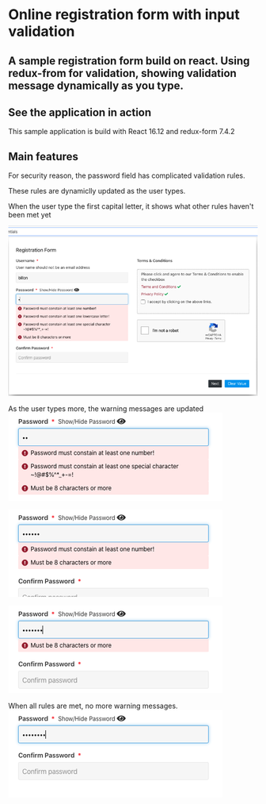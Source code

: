 # Online registration form with input validation
## A sample registration form build on react. Using redux-from for validation, showing validation message dynamically as you type.

## See the application in action


This sample application is build with React 16.12 and redux-form 7.4.2

## Main features

For security reason, the password field has complicated validation rules.

These rules are dynamiclly updated as the user types.

When the user type the first capital letter, it shows what other rules haven't been met yet

![](screenshots/password-screenshot1.png)

As the user types more, the warning messages are updated
![](screenshots/password-screenshot2.png)

![](screenshots/password-screenshot3.png)

![](screenshots/password-screenshot4.png)

When all rules are met, no more warning messages.
![](screenshots/password-screenshot5.png)
